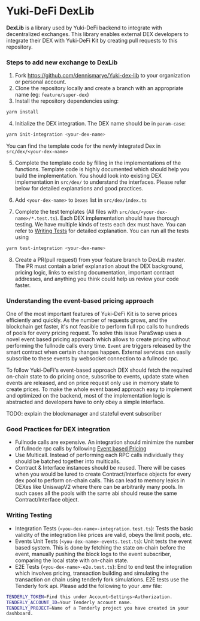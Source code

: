 # Yuki-DeFi DexLib

**DexLib** is a library used by Yuki-DeFi backend to integrate with decentralized exchanges. This library enables external DEX developers to integrate their DEX with Yuki-DeFi Kit by creating pull requests to this repository.

### Steps to add new exchange to DexLib

1. Fork https://github.com/dennismarye/Yuki-dex-lib to your organization or personal account.
2. Clone the repository locally and create a branch with an appropriate name (eg: `feature/super-dex`)
3. Install the repository dependencies using:

```bash
yarn install
```

4. Initialize the DEX integration. The DEX name should be in `param-case`:

```bash
yarn init-integration <your-dex-name>
```

You can find the template code for the newly integrated Dex in `src/dex/<your-dex-name>`

5. Complete the template code by filling in the implementations of the functions. Template code is highly documented which should help you build the implementation. You should look into existing DEX implementation in `src/dex/` to understand the interfaces. Please refer below for detailed explanations and good practices.

6. Add `<your-dex-name>` to `Dexes` list in `src/dex/index.ts`

7. Complete the test templates (All files with `src/dex/<your-dex-name>/*.test.ts`). Each DEX implementation should have thorough testing. We have multiple kinds of tests each dex must have. You can refer to [Writing Tests](#writing-testing) for detailed explanation. You can run all the tests using

```bash
yarn test-integration <your-dex-name>
```

8. Create a PR(pull request) from your feature branch to DexLib master. The PR must contain a brief explanation about the DEX background, pricing logic, links to existing documentation, important contract addresses, and anything you think could help us review your code faster.

### Understanding the event-based pricing approach

One of the most important features of Yuki-DeFi Kit is to serve prices efficiently and quickly. As the number of requests grows, and the blockchain get faster, it's not feasible to perform full rpc calls to hundreds of pools for every pricing request. To solve this issue ParaSwap uses a novel event based pricing approach which allows to create pricing without performing the fullnode calls every time. `Event` are triggers released by the smart contract when certain changes happen. External services can easily subscribe to these events by websocket connection to a fullnode rpc.

To follow Yuki-DeFi's event-based approach DEX should fetch the required on-chain state to do pricing once, subscribe to events, update state when events are released, and on price request only use in memory state to create prices. To make the whole event based approach easy to implement and optimized on the backend, most of the implementation logic is abstracted and developers have to only obey a simple interface.

TODO: explain the blockmanager and stateful event subscriber

### Good Practices for DEX integration

- Fullnode calls are expensive. An integration should minimize the number of fullnode rpc calls by following [Event based Pricing](#Understanding-the-event-based-pricing-approach)
- Use Multicall. Instead of performing each RPC calls individually they should be batched together into multicalls.
- Contract & Interface instances should be reused. There will be cases when you would be lured to create Contract/Interface objects for every dex pool to perform on-chain calls. This can lead to memory leaks in DEXes like UniswapV2 where there can be arbitrarily many pools. In such cases all the pools with the same abi should reuse the same Contract/Interface object.

### Writing Testing

- Integration Tests (`<you-dex-name>-integration.test.ts`): Tests the basic validity of the integration like prices are valid, obeys the limit pools, etc.
- Events Unit Tests (`<you-dex-name>-events.test.ts`): Unit tests the event based system. This is done by fetching the state on-chain before the event, manually pushing the block logs to the event subscriber, comparing the local state with on-chain state.
- E2E Tests (`<you-dex-name>-e2e.test.ts`): End to end test the integration which involves pricing, transaction building and simulating the transaction on chain using tenderly fork simulations. E2E tests use the Tenderly fork api. Please add the following to your .env file:

```bash
TENDERLY_TOKEN=Find this under Account>Settings>Authorization.
TENDERLY_ACCOUNT_ID=Your Tenderly account name.
TENDERLY_PROJECT=Name of a Tenderly project you have created in your
dashboard.
```
